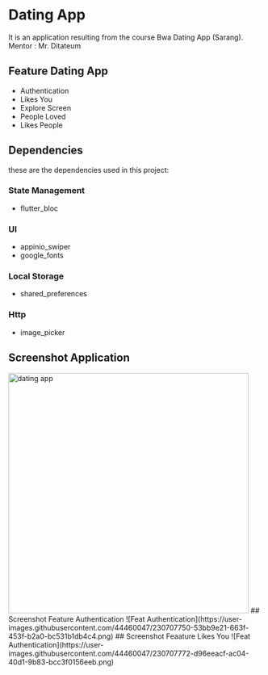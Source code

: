 # Dating App
It is an application resulting from the course Bwa Dating App (Sarang).
Mentor : Mr. Ditateum
## Feature Dating App
- Authentication
- Likes You
- Explore Screen
- People Loved
- Likes People
## Dependencies
these are the dependencies used in this project:
### State Management
- flutter_bloc
### UI
- appinio_swiper
- google_fonts
### Local Storage
- shared_preferences
### Http
- image_picker

## Screenshot Application
<img width="476" alt="dating app" src="https://user-images.githubusercontent.com/44460047/230808006-c80b8241-f04e-4c94-a97d-2a20a289bbba.png">
## Screenshot Feature Authentication
![Feat Authentication](https://user-images.githubusercontent.com/44460047/230707750-53bb9e21-663f-453f-b2a0-bc531b1db4c4.png)
## Screenshot Feaature Likes You
![Feat Authentication](https://user-images.githubusercontent.com/44460047/230707772-d96eeacf-ac04-40d1-9b83-bcc3f0156eeb.png)

